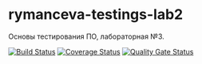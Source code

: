 # rymanceva-testings-lab2
Основы тестирования ПО, лабораторная №3.

[![Build Status](https://www.travis-ci.com/Na6ezh6a/rymanceva-testings-lab3.svg?branch=main)](https://www.travis-ci.com/Na6ezh6a/rymanceva-testings-lab3)
[![Coverage Status](https://coveralls.io/repos/github/Na6ezh6a/rymanceva-testings-lab3/badge.svg?branch=main)](https://coveralls.io/github/Na6ezh6a/rymanceva-testings-lab3?branch=main)
[![Quality Gate Status](https://sonarcloud.io/api/project_badges/measure?project=Na6ezh6a_rymanceva-testings-lab3&metric=alert_status)](https://sonarcloud.io/dashboard?id=Na6ezh6a_rymanceva-testings-lab3)
